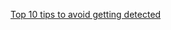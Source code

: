 [Top 10 tips to avoid getting detected](https://www.scraperapi.com/blog/10-tips-for-web-scraping/#:~:text=Use%20a%20Headless%20Browser&text=Tools%20like%20Selenium%20and%20Puppeteer,order%20to%20completely%20avoid%20detection.)
